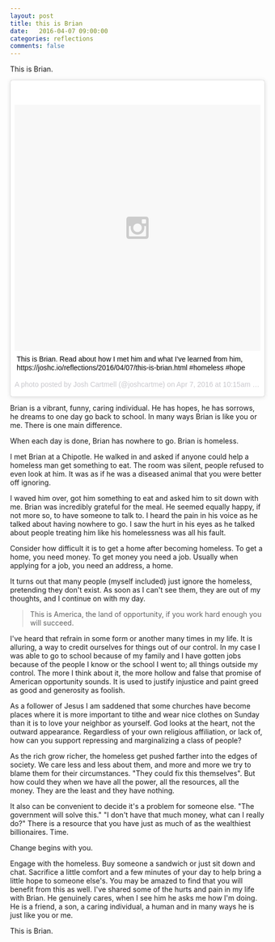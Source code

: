 ```yaml
---
layout: post
title: this is Brian
date:   2016-04-07 09:00:00
categories: reflections
comments: false
---
```


This is Brian.

<blockquote class="instagram-media" data-instgrm-captioned data-instgrm-version="6" style=" background:#FFF; border:0; border-radius:3px; box-shadow:0 0 1px 0 rgba(0,0,0,0.5),0 1px 10px 0 rgba(0,0,0,0.15); margin: 1px; max-width:658px; padding:0; width:99.375%; width:-webkit-calc(100% - 2px); width:calc(100% - 2px);"><div style="padding:8px;"> <div style=" background:#F8F8F8; line-height:0; margin-top:40px; padding:50.0% 0; text-align:center; width:100%;"> <div style=" background:url(data:image/png;base64,iVBORw0KGgoAAAANSUhEUgAAACwAAAAsCAMAAAApWqozAAAAGFBMVEUiIiI9PT0eHh4gIB4hIBkcHBwcHBwcHBydr+JQAAAACHRSTlMABA4YHyQsM5jtaMwAAADfSURBVDjL7ZVBEgMhCAQBAf//42xcNbpAqakcM0ftUmFAAIBE81IqBJdS3lS6zs3bIpB9WED3YYXFPmHRfT8sgyrCP1x8uEUxLMzNWElFOYCV6mHWWwMzdPEKHlhLw7NWJqkHc4uIZphavDzA2JPzUDsBZziNae2S6owH8xPmX8G7zzgKEOPUoYHvGz1TBCxMkd3kwNVbU0gKHkx+iZILf77IofhrY1nYFnB/lQPb79drWOyJVa/DAvg9B/rLB4cC+Nqgdz/TvBbBnr6GBReqn/nRmDgaQEej7WhonozjF+Y2I/fZou/qAAAAAElFTkSuQmCC); display:block; height:44px; margin:0 auto -44px; position:relative; top:-22px; width:44px;"></div></div> <p style=" margin:8px 0 0 0; padding:0 4px;"> <a href="https://www.instagram.com/p/BD6DUK8p-zY/" style=" color:#000; font-family:Arial,sans-serif; font-size:14px; font-style:normal; font-weight:normal; line-height:17px; text-decoration:none; word-wrap:break-word;" target="_blank">This is Brian. Read about how I met him and what I&#39;ve learned from him, https://joshc.io/reflections/2016/04/07/this-is-brian.html #homeless #hope</a></p> <p style=" color:#c9c8cd; font-family:Arial,sans-serif; font-size:14px; line-height:17px; margin-bottom:0; margin-top:8px; overflow:hidden; padding:8px 0 7px; text-align:center; text-overflow:ellipsis; white-space:nowrap;">A photo posted by Josh Cartmell (@joshcartme) on <time style=" font-family:Arial,sans-serif; font-size:14px; line-height:17px;" datetime="2016-04-07T17:15:21+00:00">Apr 7, 2016 at 10:15am PDT</time></p></div></blockquote>
<script async defer src="//platform.instagram.com/en_US/embeds.js"></script>

Brian is a vibrant, funny, caring individual.  He has hopes, he has sorrows, he dreams to one day go back to school.  In many ways Brian is like you or me. There is one main difference.

When each day is done, Brian has nowhere to go.  Brian is homeless.

I met Brian at a Chipotle.  He walked in and asked if anyone could help a homeless man get something to eat.  The room was silent, people refused to even look at him.  It was as if he was a diseased animal that you were better off ignoring.

I waved him over, got him something to eat and asked him to sit down with me.  Brian was incredibly grateful for the meal.  He seemed equally happy, if not more so, to have someone to talk to.  I heard the pain in his voice as he talked about having nowhere to go.  I saw the hurt in his eyes as he talked about people treating him like his homelessness was all his fault.

Consider how difficult it is to get a home after becoming homeless.  To get a home, you need money.  To get money you need a job.  Usually when applying for a job, you need an address, a home. 

It turns out that many people (myself included) just ignore the homeless, pretending they don't exist.  As soon as I can't see them, they are out of my thoughts, and I continue on with my day.

> This is America, the land of opportunity, if you work hard enough you will succeed.

I've heard that refrain in some form or another many times in my life.  It is alluring, a way to credit ourselves for things out of our control.  In my case I was able to go to school because of my family and I have gotten jobs because of the people I know or the school I went to; all things outside my control.  The more I think about it, the more hollow and false that promise of American opportunity sounds.  It is used to justify injustice and paint greed as good and generosity as foolish.

As a follower of Jesus I am saddened that some churches have become places where it is more important to tithe and wear nice clothes on Sunday than it is to love your neighbor as yourself.  God looks at the heart, not the outward appearance.  Regardless of your own religious affiliation, or lack of, how can you support repressing and marginalizing a class of people?

As the rich grow richer, the homeless get pushed farther into the edges of society.  We care less and less about them, and more and more we try to blame them for their circumstances.  "They could fix this themselves".  But how could they when we have all the power, all the resources, all the money.  They are the least and they have nothing.

It also can be convenient to decide it's a problem for someone else.  "The government will solve this."  "I don't have that much money, what can I really do?"  There is a resource that you have just as much of as the wealthiest billionaires.  Time.

Change begins with you.

Engage with the homeless.  Buy someone a sandwich or just sit down and chat.  Sacrifice a little comfort and a few minutes of your day to help bring a little hope to someone else's.  You may be amazed to find that you will benefit from this as well.  I've shared some of the hurts and pain in my life with Brian.  He genuinely cares, when I see him he asks me how I'm doing.  He is a friend, a son, a caring individual, a human and in many ways he is just like you or me.

This is Brian.
